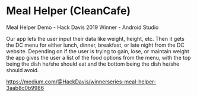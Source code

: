 # Meal Helper (CleanCafe)
Meal Helper Demo - Hack Davis 2019 Winner - Android Studio

Our app lets the user input their data like weight, height, etc. Then it gets the DC menu for either lunch, dinner, breakfast, or late night from the DC website. Depending on if the user is trying to gain, lose, or maintain weight the app gives the user a list of the food options from the menu, with the top being the dish he/she should eat and the bottom being the dish he/she should avoid.


https://medium.com/@HackDavis/winnerseries-meal-helper-3aab8c0b9986
